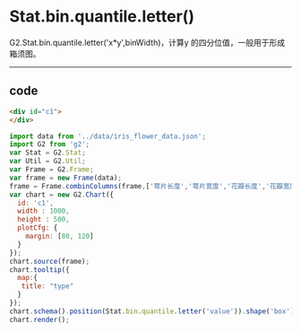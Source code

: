 # Stat.bin.quantile.letter() 

G2.Stat.bin.quantile.letter('x*y',binWidth)，计算y 的四分位值，一般用于形成箱须图。

----

## code

```html
<div id="c1">
</div>
```

```js
import data from '../data/iris_flower_data.json';
import G2 from 'g2';
var Stat = G2.Stat;
var Util = G2.Util;
var Frame = G2.Frame;
var frame = new Frame(data);
frame = Frame.combinColumns(frame,['萼片长度','萼片宽度','花瓣长度','花瓣宽度'],'value','type','品种');
var chart = new G2.Chart({
  id: 'c1',
  width : 1000,
  height : 500,
  plotCfg: {
    margin: [80, 120]
  }
});
chart.source(frame);
chart.tooltip({
  map:{
   title: "type"
  }
});
chart.schema().position(Stat.bin.quantile.letter('value')).shape('box').size(50);
chart.render();
```

